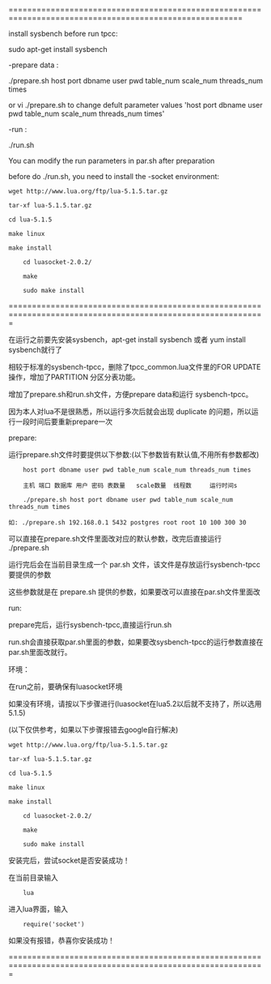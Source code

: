 ========================================================================================================

install sysbench before run tpcc:

sudo apt-get install sysbench

-prepare data :

./prepare.sh host port dbname user pwd table_num scale_num threads_num times

or vi ./prepare.sh to change defult parameter values 'host port dbname user pwd table_num scale_num threads_num times'

-run :

./run.sh 

You can modify the run parameters in par.sh after preparation

before do ./run.sh, you need to install the -socket environment:

	wget http://www.lua.org/ftp/lua-5.1.5.tar.gz

	tar-xf lua-5.1.5.tar.gz

	cd lua-5.1.5

	make linux

	make install

        cd luasocket-2.0.2/

        make

        sudo make install

=============================================================================================================

在运行之前要先安装sysbench，apt-get install sysbench 或者 yum install sysbench就行了

相较于标准的sysbench-tpcc，删除了tpcc_common.lua文件里的FOR UPDATE操作，增加了PARTITION 分区分表功能。

增加了prepare.sh和run.sh文件，方便prepare data和运行 sysbench-tpcc。

因为本人对lua不是很熟悉，所以运行多次后就会出现 duplicate 的问题，所以运行一段时间后要重新prepare一次

prepare:

运行prepare.sh文件时要提供以下参数:(以下参数皆有默认值,不用所有参数都改)

        host port dbname user pwd table_num scale_num threads_num times

        主机 端口 数据库 用户 密码 表数量   scale数量  线程数     运行时间s

        ./prepare.sh host port dbname user pwd table_num scale_num threads_num times
	
	如: ./prepare.sh 192.168.0.1 5432 postgres root root 10 100 300 30
可以直接在prepare.sh文件里面改对应的默认参数，改完后直接运行 ./prepare.sh

运行完后会在当前目录生成一个 par.sh 文件，该文件是存放运行sysbench-tpcc要提供的参数

这些参数就是在 prepare.sh 提供的参数，如果要改可以直接在par.sh文件里面改

run:

prepare完后，运行sysbench-tpcc,直接运行run.sh

run.sh会直接获取par.sh里面的参数，如果要改sysbench-tpcc的运行参数直接在par.sh里面改就行。

环境：

在run之前，要确保有luasocket环境

如果没有环境，请按以下步骤进行(luasocket在lua5.2以后就不支持了，所以选用5.1.5)

(以下仅供参考，如果以下步骤报错去google自行解决)

	wget http://www.lua.org/ftp/lua-5.1.5.tar.gz

	tar-xf lua-5.1.5.tar.gz

	cd lua-5.1.5

	make linux

	make install

        cd luasocket-2.0.2/

        make

        sudo make install

安装完后，尝试socket是否安装成功！

在当前目录输入

        lua

进入lua界面，输入

        require('socket')

如果没有报错，恭喜你安装成功！

=============================================================================================================

